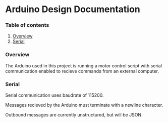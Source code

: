 # Arduino Design Documentation

### Table of contents
1. [Overview](#overview)
2. [Serial](#serial)

### Overview <a name="overview"></a>
The Arduino used in this project is running a motor control script with serial communication enabled to recieve commands from an external computer. 

### Serial <a name="serial"></a>
Serial communication uses baudrate of 115200.

Messages recieved by the Arduino must terminate with a newline character.

Outbound messages are currently unstructured, but will be JSON.

